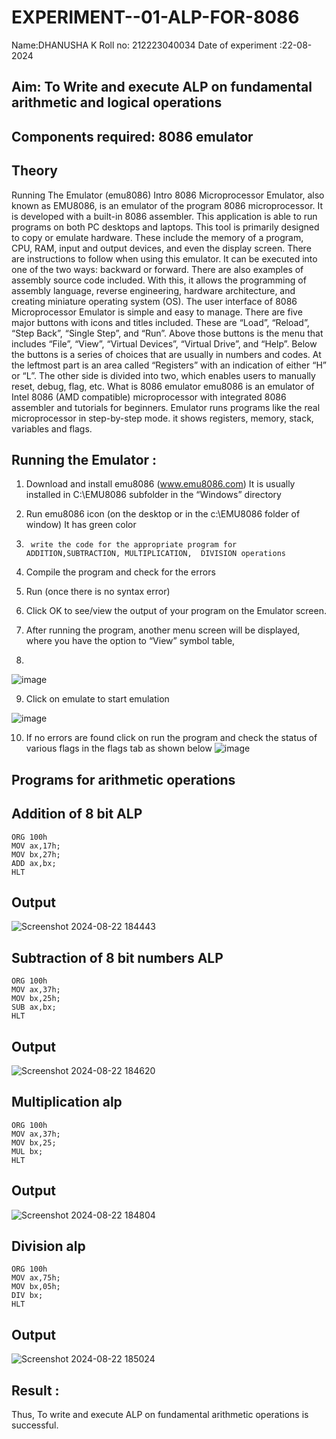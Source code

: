 # EXPERIMENT--01-ALP-FOR-8086
Name:DHANUSHA K
Roll no: 212223040034
Date of experiment :22-08-2024
## Aim: To Write and execute ALP on fundamental arithmetic and logical operations
## Components required: 8086  emulator 
## Theory 
Running The Emulator (emu8086) Intro 8086 Microprocessor Emulator, also known as EMU8086, is an emulator of the program 8086 microprocessor. It is developed with a built-in 8086 assembler. This application is able to run programs on both PC desktops and laptops. This tool is primarily designed to copy or emulate hardware. These include the memory of a program, CPU, RAM, input and output devices, and even the display screen. There are instructions to follow when using this emulator. It can be executed into one of the two ways: backward or forward. There are also examples of assembly source code included. With this, it allows the programming of assembly language, reverse engineering, hardware architecture, and creating miniature operating system (OS). The user interface of 8086 Microprocessor Emulator is simple and easy to manage. There are five major buttons with icons and titles included. These are “Load”, “Reload”, “Step Back”, “Single Step”, and “Run”. Above those buttons is the menu that includes “File”, “View”, “Virtual Devices”, “Virtual Drive”, and “Help”. Below the buttons is a series of choices that are usually in numbers and codes. At the leftmost part is an area called “Registers” with an indication of either “H” or “L”. The other side is divided into two, which enables users to manually reset, debug, flag, etc. What is 8086 emulator emu8086 is an emulator of Intel 8086 (AMD compatible) microprocessor with integrated 8086 assembler and tutorials for beginners. Emulator runs programs like the real microprocessor in step-by-step mode. it shows registers, memory, stack, variables and flags.

 ## Running the Emulator :
1.	Download and install emu8086 (www.emu8086.com) It is usually installed in C:\EMU8086 subfolder in the “Windows” directory
2.	  Run  emu8086 icon (on the desktop or in the c:\EMU8086 folder of window) It has green color 
 
 
3.		write the code for the appropriate program for ADDITION,SUBTRACTION, MULTIPLICATION,  DIVISION operations 

4.	 Compile the program and check for the errors 
5.	Run (once there is no syntax error) 

6.	Click OK to see/view the output of your program on the Emulator screen. 


7.	After running the program, another menu screen will be displayed, where you have the option to “View” symbol table,
8.	 

![image](https://user-images.githubusercontent.com/36288975/189273263-d65baae9-4b8f-4723-afb3-c0ffa4052b04.png)

9.	Click on emulate to start emulation 

![image](https://user-images.githubusercontent.com/36288975/189273273-9bb36ec1-e2e8-4892-8d35-37707332bfdc.png)

10.	If no errors are found click on run the program and check the status of various flags in the flags tab as shown below 
![image](https://user-images.githubusercontent.com/36288975/189273277-113a2a33-4a40-4ff8-95a5-ecd3a1f504fe.png)
## Programs for arithmetic  operations

## Addition  of 8 bit ALP 
```
ORG 100h
MOV ax,17h;
MOV bx,27h;
ADD ax,bx;
HLT
```
## Output  
![Screenshot 2024-08-22 184443](https://github.com/user-attachments/assets/f1c03d8f-5d32-474a-b08d-286d785818a6)


## Subtraction   of 8 bit numbers  ALP 
```
ORG 100h
MOV ax,37h;
MOV bx,25h;
SUB ax,bx;
HLT
```
## Output 
![Screenshot 2024-08-22 184620](https://github.com/user-attachments/assets/a1e8dc57-80d1-4a88-b2ac-2848dc766bba)

## Multiplication alp 
```
ORG 100h
MOV ax,37h;
MOV bx,25;
MUL bx;
HLT
```
## Output  
![Screenshot 2024-08-22 184804](https://github.com/user-attachments/assets/1c3f5e79-47d4-4a0c-a624-8e2486189671)


## Division alp 
```
ORG 100h
MOV ax,75h;
MOV bx,05h;
DIV bx;
HLT
```
## Output  
![Screenshot 2024-08-22 185024](https://github.com/user-attachments/assets/6dbf8ae8-2ec2-4d84-82b2-fc7251a930a8)

## Result :
Thus, To write and execute ALP on fundamental arithmetic operations is successful.





